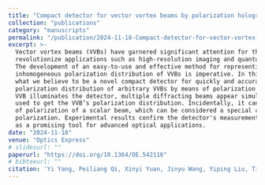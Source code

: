 ```yaml
---
title: "Compact detector for vector vortex beams by polarization holography "
collection: "publications"
category: "manuscripts"
permalink: "/publication/2024-11-18-Compact-detector-for-vector-vortex-beams-by-polarization-holography "
excerpt: >-
  Vector vortex beams (VVBs) have garnered significant attention for their potential to
  revolutionize applications such as high-resolution imaging and quantum communication.
  The development of an easy-to-use and effective method for representing the spatially
  inhomogeneous polarization distribution of VVBs is imperative. In this paper, we propose
  what we believe to be a novel compact detector for quickly and accurately measuring the
  polarization distribution of arbitrary VVBs by means of polarization holography. When a
  VVB illuminates the detector, multiple diffracting beams appear simultaneously that can be
  used to get the VVB’s polarization distribution. Incidentally, it can also measure the state
  of polarization of a scalar beam, which can be considered a special case of spatially inhomogeneous
  polarization. Experimental results confirm the detector's measurement accuracy, positioning it
  as a promising tool for advanced optical applications.
date: "2024-11-18"
venue: "Optics Express"
# slidesurl: ""
paperurl: "https://doi.org/10.1364/OE.542116"
# bibtexurl: ""
citation: 'Yi Yang, Peiliang Qi, Xinyi Yuan, Jinyu Wang, Yiping Liu, Tian Ye, Xianmiao Xu, Di Zhang, Shenghui Ke, Shujun Zheng, et al. (2024). "Paper Title Number 2." <i>Optics Express</i>.'
---
```

